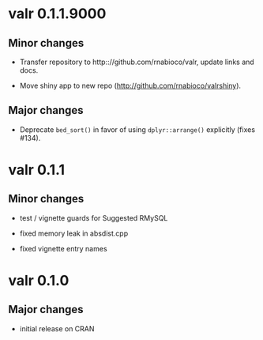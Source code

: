 # valr 0.1.1.9000

## Minor changes

* Transfer repository to http:://github.com/rnabioco/valr, update links and docs.

* Move shiny app to new repo (http://github.com/rnabioco/valrshiny).

## Major changes

* Deprecate `bed_sort()` in favor of using `dplyr::arrange()` explicitly (fixes #134).

# valr 0.1.1

## Minor changes

- test / vignette guards for Suggested RMySQL

- fixed memory leak in absdist.cpp

- fixed vignette entry names

# valr 0.1.0

## Major changes

- initial release on CRAN
